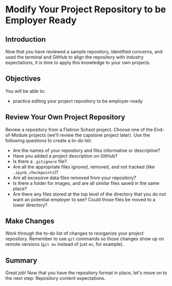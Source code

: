 # Modify Your Project Repository to be Employer Ready

## Introduction
Now that you have reviewed a sample repository, identified concerns, and used the terminal and GitHub to align the repository with industry expectations, it is time to apply this knowledge to your own projects.

## Objectives
You will be able to:  
* practice editing your project repository to be employer-ready

## Review Your Own Project Repository 
Review a repository from a Flatiron School project. Choose one of the End-of-Module projects (we'll review the capstone project later). Use the following questions to create a to-do list:
* Are the names of your repository and files informative or descriptive?
* Have you added a project description on GitHub?
* Is there a `.gitignore` file?
* Are all the appropriate files ignored, removed, and not tracked (like `.ipynb_checkpoints`)?
* Are all excessive data files removed from your repository?
* Is there a folder for images, and are all similar files saved in the same place?
* Are there any files stored at the top level of the directory that you do not want an potential employer to see? Could those files be moved to a lower directory?

## Make Changes
Work through the to-do list of changes to reorganize your project repository. Remember to use `git` commands so those changes show up on remote versions (`git mv` instead of just `mv`, for example).

## Summary
Great job! Now that you have the repository format in place, let's move on to the next step: Repository content expectations.

